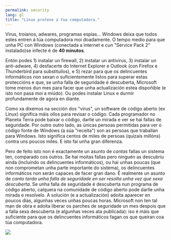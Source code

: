 ```yaml
---
permalink: security
lang: gl
title: "Linux protexe a tua computadora."
---
```


Virus, troianos, adwares, programas espías... Windows deixa que todos estes entren á túa computadora moi doadamente. O tempo medio para que unha PC con Windows (conectada a internet e cun "Service Pack 2" instalado)se infecte é de <b>40 minutos</b>.

Entón podes 1) instalar un firewall, 2) instalar un antivirus, 3) instalar un anti-adware, 4) desfacerte do Internet Explorer e Outlook (con Firefox e Thunderbird para substituílos), e 5) rezar para que os delincuentes informáticos non sexan o suficientemente listos para superar estas proteccións e que, se unha falla de seguridade é descuberta, Microsoft tome menos dun mes para facer que unha actualización estea dispoñible (e isto non pasa moi a miúdo). Ou podes instalar Linux e durmir profundamente de agora en diante.

Como xa dixemos na sección dos "virus", un software de código aberto (ex Linux) significa máis ollos para revisar o código. Cada programador no Planeta Terra pode baixar o código, darlle un mirada e ver se hai fallas de seguridade. Por outro outro lado, as únicas persoas permitidas para ver o código fonte de Windows (a súa "receita") son as persoas que traballan para Windows. Isto significa centos de miles de persoas (quizais millóns) contra uns poucos miles. E isto fai unha gran diferenza.

Pero de feito isto non é exactamente un asunto de <i>cantas</i> fallas un sistema ten, comparado cos outros. Se hai moitas fallas pero ninguén as descubriu aínda (incluíndo os delincuentes informáticos), ou hai unhas poucas (que non comprometan unha parte importante do sistema), os delincuentes informáticos non serán capaces de facer gran dano. É realmente un asunto de <i>canto tarda unha falla de seguridade en ser resolta unha vez que sexa descuberta</i>. Se unha falla de seguridade é descuberta nun programa de código aberto, calquera na comunidade de código aberto pode darlle unha mirada e resolvelo. A solución (e a actualización) adoita aparecer en poucos días, algunhas veces unhas poucas horas. Microsoft non ten tal man de obra e adoita liberar os parches de seguridade un mes despois que a falla sexa descuberta (e algunhas veces ata publicada): iso é máis que suficiente para que os delincuentes informáticos fagan os que queiran coa túa computadora.

<img src="Images/security_thumb.png" />




